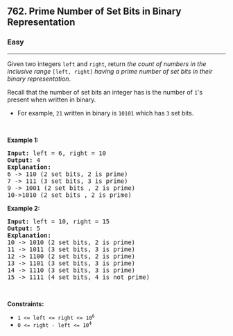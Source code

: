 <h2>762. Prime Number of Set Bits in Binary Representation</h2><h3>Easy</h3><hr><div><p>Given two integers <code>left</code> and <code>right</code>, return <em>the count of numbers in the inclusive range </em><code>[left, right]</code><em> having a prime number of set bits in their binary representation</em>.</p>

<p>Recall that the number of set bits an integer has is the number of <code>1</code>'s present when written in binary.</p>

<ul>
	<li>For example, <code>21</code> written in binary is <code>10101</code> which has <code>3</code> set bits.</li>
</ul>

<p>&nbsp;</p>
<p><strong>Example 1:</strong></p>

<pre><strong>Input:</strong> left = 6, right = 10
<strong>Output:</strong> 4
<strong>Explanation:</strong>
6 -&gt; 110 (2 set bits, 2 is prime)
7 -&gt; 111 (3 set bits, 3 is prime)
9 -&gt; 1001 (2 set bits , 2 is prime)
10-&gt;1010 (2 set bits , 2 is prime)
</pre>

<p><strong>Example 2:</strong></p>

<pre><strong>Input:</strong> left = 10, right = 15
<strong>Output:</strong> 5
<strong>Explanation:</strong>
10 -&gt; 1010 (2 set bits, 2 is prime)
11 -&gt; 1011 (3 set bits, 3 is prime)
12 -&gt; 1100 (2 set bits, 2 is prime)
13 -&gt; 1101 (3 set bits, 3 is prime)
14 -&gt; 1110 (3 set bits, 3 is prime)
15 -&gt; 1111 (4 set bits, 4 is not prime)
</pre>

<p>&nbsp;</p>
<p><strong>Constraints:</strong></p>

<ul>
	<li><code>1 &lt;= left &lt;= right &lt;= 10<sup>6</sup></code></li>
	<li><code>0 &lt;= right - left &lt;= 10<sup>4</sup></code></li>
</ul>
</div>